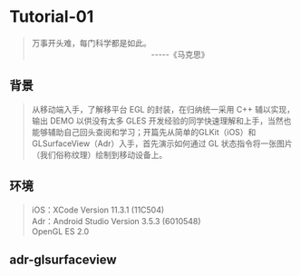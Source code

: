 # Tutorial-01

>万事开头难，每门科学都是如此。<br>
　　　　　　　　　　　　　　　-----《马克思》

## 背景

>从移动端入手，了解移平台 EGL 的封装，在归纳统一采用 C++ 辅以实现，输出 DEMO 以供没有太多 GLES 开发经验的同学快速理解和上手，当然也能够辅助自己回头查阅和学习；开篇先从简单的GLKit（iOS）和 GLSurfaceView（Adr）入手，首先演示如何通过 GL 状态指令将一张图片（我们俗称纹理）绘制到移动设备上。

## 环境

>iOS：XCode Version 11.3.1 (11C504)<br>
Adr：Android Studio Version 3.5.3 (6010548)<br>
OpenGL ES 2.0<br>

## adr-glsurfaceview